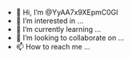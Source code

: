 - 👋 Hi, I’m @YyAA7x9XEpmC0GI
- 👀 I’m interested in ...
- 🌱 I’m currently learning ...
- 💞️ I’m looking to collaborate on ...
- 📫 How to reach me ...

<!---
YyAA7x9XEpmC0GI/YyAA7x9XEpmC0GI is a ✨ special ✨ repository because its `README.md` (this file) appears on your GitHub profile.
You can click the Preview link to take a look at your changes.
--->
